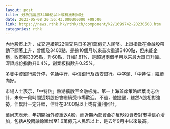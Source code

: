 ```yaml
---
layout: post
title: 分析指滬股3400點以上或有獲利回吐
date: 2023-05-08 20:56:43.000000000 +08:00
link: https://news.rthk.hk/rthk/ch/component/k2/1699742-20230508.htm
categories: rthk
---
```


內地股市上升，成交連續第22個交易日多過1萬億元人民幣。上證指數在金融股帶動下顯著上升，曾觸及3400點，是逾10個月以來首次重返3400點，但未能企穩，收市報3395點，升60點，升幅1.81%，是超過兩個半月以來最大單日升幅。深證成份指數升0.4%，創業板指數升0.25%。

多隻中資銀行股升停，包括中行、中信銀行及西安銀行。中字頭、「中特估」繼續向好。

市場人士表示，「中特估」熱潮擴散至金融板塊。第一上海首席策略師葉尚志估計，未來一段時間這類股份會繼續受市場歡迎。不過，他提醒，雖然A股相對強勢，但累計一定升幅，估計在3400點以上或有獲利回吐。

葉尚志表示，年初開始外資重返A股，而近期內部資金亦反映投資者對市場信心增加，包括A股兩融餘額增至1.6萬億元人民幣以上，是去年9月中以來最高。

